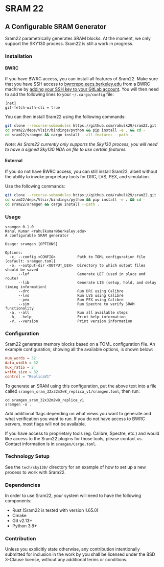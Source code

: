 # SRAM 22

## A Configurable SRAM Generator

Sram22 parametrically generates SRAM blocks. At the moment, we only support the SKY130 process.
Sram22 is still a work in progress.

### Installation

#### BWRC

If you have BWRC access, you can install all features of Sram22. Make sure that you have SSH access to [bwrcrepo.eecs.berkeley.edu](https://bwrcrepo.eecs.berkeley.edu) from a BWRC machine by [adding your SSH key to your GitLab account](https://docs.gitlab.com/ee/user/ssh.html#add-an-ssh-key-to-your-gitlab-account). You will then need to add the following lines to your `~/.cargo/config` file:

```
[net]
git-fetch-with-cli = true
```

You can then install Sram22 using the following commands:

```bash
git clone --recurse-submodules https://github.com/rahulk29/sram22.git
cd sram22/deps/Vlsir/bindings/python && pip install -e . && cd -
cd sram22/sramgen && cargo install --all-features --path .
```

_Note: As Sram22 currently only supports the Sky130 process, you will need to have a signed Sky130 NDA on file to use certain features._

#### External

If you do not have BWRC access, you can still install Sram22, albeit without
the ability to invoke proprietary tools for DRC, LVS, PEX, and simulation.

Use the following commands:

```bash
git clone --recurse-submodules https://github.com/rahulk29/sram22.git
cd sram22/deps/Vlsir/bindings/python && pip install -e . && cd -
cd sram22/sramgen && cargo install --path .
```

### Usage

```
sramgen 0.1.0
Rahul Kumar <rahulkumar@berkeley.edu>
A configurable SRAM generator

Usage: sramgen [OPTIONS]

Options:
  -c, --config <CONFIG>          Path to TOML configuration file [default: sramgen.toml]
  -o, --output-dir <OUTPUT_DIR>  Directory to which output files should be saved
      --lef                      Generate LEF (used in place and route)
      --lib                      Generate LIB (setup, hold, and delay timing information)
      --drc                      Run DRC using Calibre
      --lvs                      Run LVS using Calibre
      --pex                      Run PEX using Calibre
      --sim                      Run Spectre to verify SRAM functionality
  -a, --all                      Run all available steps
  -h, --help                     Print help information
  -V, --version                  Print version information
```

### Configuration

Sram22 generates memory blocks based on a TOML configuration file. An example configuration, showing all the available options, is shown below:

```toml
num_words = 32
data_width = 32
mux_ratio = 2
write_size = 32
control = "ReplicaV1"
```

To generate an SRAM using this configuration, put the above text into a file called
`sramgen_sram_32x32m2w8_replica_v1/sramgen.toml`, then run:

```
cd sramgen_sram_32x32m2w8_replica_v1
sramgen -o .
```

Add additional flags depending on what views you want to generate and what verification you want to run.
If you do not have access to BWRC servers, most flags will not be available.

If you have access to proprietary tools (eg. Calibre, Spectre, etc.) and would like access
to the Sram22 plugins for those tools, please contact us. Contact information is in `sramgen/Cargo.toml`.

### Technology Setup

See the `tech/sky130/` directory for an example of how to set up a new process to work with Sram22.


### Dependencies

In order to use Sram22, your system will need to have the following components:

- Rust (Sram22 is tested with version 1.65.0)
- Cmake
- Git v2.13+
- Python 3.8+

### Contribution

Unless you explicitly state otherwise, any contribution intentionally submitted
for inclusion in the work by you shall be licensed under the BSD 3-Clause license,
without any additional terms or conditions.

